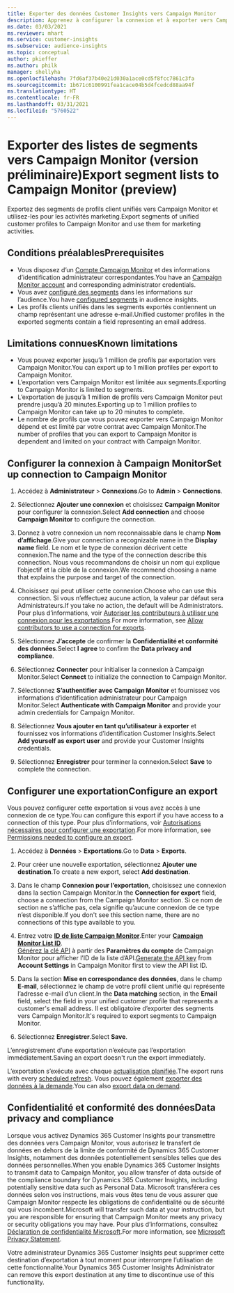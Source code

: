 ```yaml
---
title: Exporter des données Customer Insights vers Campaign Monitor
description: Apprenez à configurer la connexion et à exporter vers Campaign Monitor.
ms.date: 03/03/2021
ms.reviewer: mhart
ms.service: customer-insights
ms.subservice: audience-insights
ms.topic: conceptual
author: pkieffer
ms.author: philk
manager: shellyha
ms.openlocfilehash: 7fd6af37b40e21d030a1ace0cd5f8fcc7861c3fa
ms.sourcegitcommit: 1b671c6100991fea1cace04b5d4fcedcd88aa94f
ms.translationtype: HT
ms.contentlocale: fr-FR
ms.lasthandoff: 03/31/2021
ms.locfileid: "5760522"
---
```

# <a name="export-segment-lists-to-campaign-monitor-preview"></a><span data-ttu-id="1e221-103">Exporter des listes de segments vers Campaign Monitor (version préliminaire)</span><span class="sxs-lookup"><span data-stu-id="1e221-103">Export segment lists to Campaign Monitor (preview)</span></span>

<span data-ttu-id="1e221-104">Exportez des segments de profils client unifiés vers Campaign Monitor et utilisez-les pour les activités marketing.</span><span class="sxs-lookup"><span data-stu-id="1e221-104">Export segments of unified customer profiles to Campaign Monitor and use them for marketing activities.</span></span>

## <a name="prerequisites"></a><span data-ttu-id="1e221-105">Conditions préalables</span><span class="sxs-lookup"><span data-stu-id="1e221-105">Prerequisites</span></span>

-   <span data-ttu-id="1e221-106">Vous disposez d’un [Compte Campaign Monitor](https://www.campaignmonitor.com/) et des informations d’identification administrateur correspondantes.</span><span class="sxs-lookup"><span data-stu-id="1e221-106">You have an [Campaign Monitor account](https://www.campaignmonitor.com/) and corresponding administrator credentials.</span></span>
-   <span data-ttu-id="1e221-107">Vous avez [configuré des segments](segments.md) dans les informations sur l’audience.</span><span class="sxs-lookup"><span data-stu-id="1e221-107">You have [configured segments](segments.md) in audience insights.</span></span>
-   <span data-ttu-id="1e221-108">Les profils clients unifiés dans les segments exportés contiennent un champ représentant une adresse e-mail.</span><span class="sxs-lookup"><span data-stu-id="1e221-108">Unified customer profiles in the exported segments contain a field representing an email address.</span></span>

## <a name="known-limitations"></a><span data-ttu-id="1e221-109">Limitations connues</span><span class="sxs-lookup"><span data-stu-id="1e221-109">Known limitations</span></span>

- <span data-ttu-id="1e221-110">Vous pouvez exporter jusqu’à 1 million de profils par exportation vers Campaign Monitor.</span><span class="sxs-lookup"><span data-stu-id="1e221-110">You can export up to 1 million profiles per export to Campaign Monitor.</span></span>
- <span data-ttu-id="1e221-111">L’exportation vers Campaign Monitor est limitée aux segments.</span><span class="sxs-lookup"><span data-stu-id="1e221-111">Exporting to Campaign Monitor is limited to segments.</span></span>
- <span data-ttu-id="1e221-112">L’exportation de jusqu’à 1 million de profils vers Campaign Monitor peut prendre jusqu’à 20 minutes.</span><span class="sxs-lookup"><span data-stu-id="1e221-112">Exporting up to 1 million profiles to Campaign Monitor can take up to 20 minutes to complete.</span></span> 
- <span data-ttu-id="1e221-113">Le nombre de profils que vous pouvez exporter vers Campaign Monitor dépend et est limité par votre contrat avec Campaign Monitor.</span><span class="sxs-lookup"><span data-stu-id="1e221-113">The number of profiles that you can export to Campaign Monitor is dependent and limited on your contract with Campaign Monitor.</span></span>

## <a name="set-up-connection-to-campaign-monitor"></a><span data-ttu-id="1e221-114">Configurer la connexion à Campaign Monitor</span><span class="sxs-lookup"><span data-stu-id="1e221-114">Set up connection to Campaign Monitor</span></span>

1. <span data-ttu-id="1e221-115">Accédez à **Administrateur** > **Connexions**.</span><span class="sxs-lookup"><span data-stu-id="1e221-115">Go to **Admin** > **Connections**.</span></span>

1. <span data-ttu-id="1e221-116">Sélectionnez **Ajouter une connexion** et choisissez **Campaign Monitor** pour configurer la connexion.</span><span class="sxs-lookup"><span data-stu-id="1e221-116">Select **Add connection** and choose **Campaign Monitor** to configure the connection.</span></span>

1. <span data-ttu-id="1e221-117">Donnez à votre connexion un nom reconnaissable dans le champ **Nom d’affichage**.</span><span class="sxs-lookup"><span data-stu-id="1e221-117">Give your connection a recognizable name in the **Display name** field.</span></span> <span data-ttu-id="1e221-118">Le nom et le type de connexion décrivent cette connexion.</span><span class="sxs-lookup"><span data-stu-id="1e221-118">The name and the type of the connection describe this connection.</span></span> <span data-ttu-id="1e221-119">Nous vous recommandons de choisir un nom qui explique l’objectif et la cible de la connexion.</span><span class="sxs-lookup"><span data-stu-id="1e221-119">We recommend choosing a name that explains the purpose and target of the connection.</span></span>

1. <span data-ttu-id="1e221-120">Choisissez qui peut utiliser cette connexion.</span><span class="sxs-lookup"><span data-stu-id="1e221-120">Choose who can use this connection.</span></span> <span data-ttu-id="1e221-121">Si vous n’effectuez aucune action, la valeur par défaut sera Administrateurs.</span><span class="sxs-lookup"><span data-stu-id="1e221-121">If you take no action, the default will be Administrators.</span></span> <span data-ttu-id="1e221-122">Pour plus d’informations, voir [Autoriser les contributeurs à utiliser une connexion pour les exportations](connections.md#allow-contributors-to-use-a-connection-for-exports).</span><span class="sxs-lookup"><span data-stu-id="1e221-122">For more information, see [Allow contributors to use a connection for exports](connections.md#allow-contributors-to-use-a-connection-for-exports).</span></span>

1. <span data-ttu-id="1e221-123">Sélectionnez **J’accepte** de confirmer la **Confidentialité et conformité des données**.</span><span class="sxs-lookup"><span data-stu-id="1e221-123">Select **I agree** to confirm the **Data privacy and compliance**.</span></span>

1. <span data-ttu-id="1e221-124">Sélectionnez **Connecter** pour initialiser la connexion à Campaign Monitor.</span><span class="sxs-lookup"><span data-stu-id="1e221-124">Select **Connect** to initialize the connection to Campaign Monitor.</span></span>

1. <span data-ttu-id="1e221-125">Sélectionnez **S’authentifier avec Campaign Monitor** et fournissez vos informations d’identification administrateur pour Campaign Monitor.</span><span class="sxs-lookup"><span data-stu-id="1e221-125">Select **Authenticate with Campaign Monitor** and provide your admin credentials for Campaign Monitor.</span></span>

1. <span data-ttu-id="1e221-126">Sélectionnez **Vous ajouter en tant qu’utilisateur à exporter** et fournissez vos informations d’identification Customer Insights.</span><span class="sxs-lookup"><span data-stu-id="1e221-126">Select **Add yourself as export user** and provide your Customer Insights credentials.</span></span>

1. <span data-ttu-id="1e221-127">Sélectionnez **Enregistrer** pour terminer la connexion.</span><span class="sxs-lookup"><span data-stu-id="1e221-127">Select **Save** to complete the connection.</span></span>

## <a name="configure-an-export"></a><span data-ttu-id="1e221-128">Configurer une exportation</span><span class="sxs-lookup"><span data-stu-id="1e221-128">Configure an export</span></span>

<span data-ttu-id="1e221-129">Vous pouvez configurer cette exportation si vous avez accès à une connexion de ce type.</span><span class="sxs-lookup"><span data-stu-id="1e221-129">You can configure this export if you have access to a connection of this type.</span></span> <span data-ttu-id="1e221-130">Pour plus d’informations, voir [Autorisations nécessaires pour configurer une exportation](export-destinations.md#set-up-a-new-export).</span><span class="sxs-lookup"><span data-stu-id="1e221-130">For more information, see [Permissions needed to configure an export](export-destinations.md#set-up-a-new-export).</span></span>

1. <span data-ttu-id="1e221-131">Accédez à **Données** > **Exportations**.</span><span class="sxs-lookup"><span data-stu-id="1e221-131">Go to **Data** > **Exports**.</span></span>

1. <span data-ttu-id="1e221-132">Pour créer une nouvelle exportation, sélectionnez **Ajouter une destination**.</span><span class="sxs-lookup"><span data-stu-id="1e221-132">To create a new export, select **Add destination**.</span></span>

1. <span data-ttu-id="1e221-133">Dans le champ **Connexion pour l’exportation**, choisissez une connexion dans la section Campaign Monitor.</span><span class="sxs-lookup"><span data-stu-id="1e221-133">In the **Connection for export** field, choose a connection from the Campaign Monitor section.</span></span> <span data-ttu-id="1e221-134">Si ce nom de section ne s’affiche pas, cela signifie qu’aucune connexion de ce type n’est disponible.</span><span class="sxs-lookup"><span data-stu-id="1e221-134">If you don't see this section name, there are no connections of this type available to you.</span></span>

1. <span data-ttu-id="1e221-135">Entrez votre [**ID de liste Campaign Monitor**](https://www.campaignmonitor.com/api/getting-started/#your-list-id).</span><span class="sxs-lookup"><span data-stu-id="1e221-135">Enter your [**Campaign Monitor List ID**](https://www.campaignmonitor.com/api/getting-started/#your-list-id).</span></span>    
   <span data-ttu-id="1e221-136">[Générez la clé API](https://www.campaignmonitor.com/api/getting-started/) à partir des **Paramètres du compte** de Campaign Monitor pour afficher l’ID de la liste d’API.</span><span class="sxs-lookup"><span data-stu-id="1e221-136">[Generate the API key](https://www.campaignmonitor.com/api/getting-started/) from **Account Settings** in Campaign Monitor first to view the API list ID.</span></span>  

3. <span data-ttu-id="1e221-137">Dans la section **Mise en correspondance des données**, dans le champ **E-mail**, sélectionnez le champ de votre profil client unifié qui représente l’adresse e-mail d’un client.</span><span class="sxs-lookup"><span data-stu-id="1e221-137">In the **Data matching** section, in the **Email** field, select the field in your unified customer profile that represents a customer's email address.</span></span> <span data-ttu-id="1e221-138">Il est obligatoire d’exporter des segments vers Campaign Monitor.</span><span class="sxs-lookup"><span data-stu-id="1e221-138">It's required to export segments to Campaign Monitor.</span></span>

1. <span data-ttu-id="1e221-139">Sélectionnez **Enregistrer**.</span><span class="sxs-lookup"><span data-stu-id="1e221-139">Select **Save**.</span></span>

<span data-ttu-id="1e221-140">L’enregistrement d’une exportation n’exécute pas l’exportation immédiatement.</span><span class="sxs-lookup"><span data-stu-id="1e221-140">Saving an export doesn't run the export immediately.</span></span>

<span data-ttu-id="1e221-141">L’exportation s’exécute avec chaque [actualisation planifiée](system.md#schedule-tab).</span><span class="sxs-lookup"><span data-stu-id="1e221-141">The export runs with every [scheduled refresh](system.md#schedule-tab).</span></span> <span data-ttu-id="1e221-142">Vous pouvez également [exporter des données à la demande](export-destinations.md#run-exports-on-demand).</span><span class="sxs-lookup"><span data-stu-id="1e221-142">You can also [export data on demand](export-destinations.md#run-exports-on-demand).</span></span> 


## <a name="data-privacy-and-compliance"></a><span data-ttu-id="1e221-143">Confidentialité et conformité des données</span><span class="sxs-lookup"><span data-stu-id="1e221-143">Data privacy and compliance</span></span>

<span data-ttu-id="1e221-144">Lorsque vous activez Dynamics 365 Customer Insights pour transmettre des données vers Campaign Monitor, vous autorisez le transfert de données en dehors de la limite de conformité de Dynamics 365 Customer Insights, notamment des données potentiellement sensibles telles que des données personnelles.</span><span class="sxs-lookup"><span data-stu-id="1e221-144">When you enable Dynamics 365 Customer Insights to transmit data to Campaign Monitor, you allow transfer of data outside of the compliance boundary for Dynamics 365 Customer Insights, including potentially sensitive data such as Personal Data.</span></span> <span data-ttu-id="1e221-145">Microsoft transférera ces données selon vos instructions, mais vous êtes tenu de vous assurer que Campaign Monitor respecte les obligations de confidentialité ou de sécurité qui vous incombent.</span><span class="sxs-lookup"><span data-stu-id="1e221-145">Microsoft will transfer such data at your instruction, but you are responsible for ensuring that Campaign Monitor meets any privacy or security obligations you may have.</span></span> <span data-ttu-id="1e221-146">Pour plus d’informations, consultez [Déclaration de confidentialité Microsoft](https://go.microsoft.com/fwlink/?linkid=396732).</span><span class="sxs-lookup"><span data-stu-id="1e221-146">For more information, see [Microsoft Privacy Statement](https://go.microsoft.com/fwlink/?linkid=396732).</span></span>

<span data-ttu-id="1e221-147">Votre administrateur Dynamics 365 Customer Insights peut supprimer cette destination d’exportation à tout moment pour interrompre l’utilisation de cette fonctionnalité.</span><span class="sxs-lookup"><span data-stu-id="1e221-147">Your Dynamics 365 Customer Insights Administrator can remove this export destination at any time to discontinue use of this functionality.</span></span>
